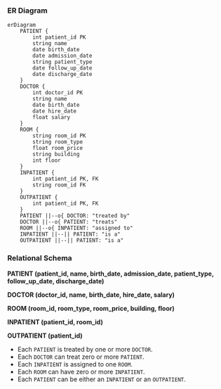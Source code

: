 ### ER Diagram
```mermaid
erDiagram
    PATIENT {
        int patient_id PK
        string name
        date birth_date
        date admission_date
        string patient_type
        date follow_up_date
        date discharge_date
    }
    DOCTOR {
        int doctor_id PK
        string name
        date birth_date
        date hire_date
        float salary
    }
    ROOM {
        string room_id PK
        string room_type
        float room_price
        string building
        int floor
    }
    INPATIENT {
        int patient_id PK, FK
        string room_id FK
    }
    OUTPATIENT {
        int patient_id PK, FK
    }
    PATIENT ||--o{ DOCTOR: "treated by"
    DOCTOR ||--o{ PATIENT: "treats"
    ROOM ||--o{ INPATIENT: "assigned to"
    INPATIENT ||--|| PATIENT: "is a"
    OUTPATIENT ||--|| PATIENT: "is a"
```

### Relational Schema

**PATIENT (patient_id, name, birth_date, admission_date, patient_type, follow_up_date, discharge_date)**

**DOCTOR (doctor_id, name, birth_date, hire_date, salary)**

**ROOM (room_id, room_type, room_price, building, floor)**

**INPATIENT (patient_id, room_id)**

**OUTPATIENT (patient_id)**

- Each `PATIENT` is treated by one or more `DOCTOR`.
- Each `DOCTOR` can treat zero or more `PATIENT`.
- Each `INPATIENT` is assigned to one `ROOM`.
- Each `ROOM` can have zero or more `INPATIENT`.
- Each `PATIENT` can be either an `INPATIENT` or an `OUTPATIENT`.
```